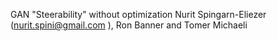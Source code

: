 GAN "Steerability" without optimization 
Nurit Spingarn-Eliezer (nurit.spini@gmail.com
), Ron Banner and Tomer Michaeli




